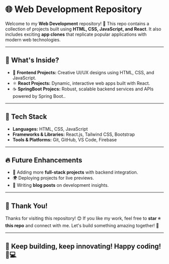 # 🌐 Web Development Repository

Welcome to my **Web Development** repository! 🚀 This repo contains a collection of projects built using **HTML, CSS, JavaScript, and React**. It also includes exciting **app clones** that replicate popular applications with modern web technologies.

---

## 📌 What's Inside?
- 🎨 **Frontend Projects:** Creative UI/UX designs using HTML, CSS, and JavaScript.
- ⚛️ **React Projects:** Dynamic, interactive web apps built with React.
- ☕ **SpringBoot Projecs:** Robust, scalable backend services and APIs powered by Spring Boot..

---

## 🚀 Tech Stack

- **Languages:** HTML, CSS, JavaScript
- **Frameworks & Libraries:** React.js, Tailwind CSS, Bootstrap
- **Tools & Platforms:** Git, GitHub, VS Code, Firebase

---

## 🔥 Future Enhancements
- 🔧 Adding more **full-stack projects** with backend integration.
- 🌍 Deploying projects for live previews.
- 📝 Writing **blog posts** on development insights.

---

## 🙌 Thank You!
Thanks for visiting this repository! 😊 If you like my work, feel free to **star ⭐ this repo** and connect with me. Let's build something amazing together! 🚀

---

## 🚀 Keep building, keep innovating! Happy coding! 🎨💻

